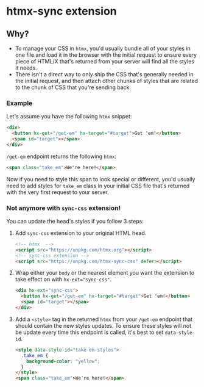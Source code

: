 # htmx-sync extension

## Why?

- To manage your CSS in `htmx`, you'd usually bundle all of your styles in one file and load it in the browser with the initial request to ensure every piece of HTML/X that's returned from your server will find all the styles it needs.
- There isn't a direct way to only ship the CSS that's generally needed in the initial request, and then attach other chunks of styles that are related to the chunk of CSS that you're sending back.

### Example

Let's assume you have the following `htmx` snippet:

```html
<div>
  <button hx-get="/get-em" hx-target="#target">Get 'em!</button>
  <span id="target"></span>
</div>
```

`/get-em` endpoint returns the following `htmx`:

```html
<span class="take_em">We're here!</span>
```

Now if you need to style this span to look special or different, you'd usually need to add styles for `take_em` class in your initial CSS file that's returned with the very first request to your server.

### Not anymore with `sync-css` extension!

You can update the head's styles if you follow 3 steps:

1.  Add `sync-css` extension to your original HTML head.

    ```html
    <!-- htmx  -->
    <script src="https://unpkg.com/htmx.org"></script>
    <!-- sync-css extension -->
    <script src="https://unpkg.com/htmx-sync-css" defer></script>
    ```

2.  Wrap either your `body` or the nearest element you want the extension to take effect on with `hx-ext="sync-css"`.

    ```html
    <div hx-ext="sync-css">
      <button hx-get="/get-em" hx-target="#target">Get 'em!</button>
      <span id="target"></span>
    </div>
    ```

3.  Add a `<style>` tag in the returned `htmx` from your `/get-em` endpoint that should contain the new styles updates. To ensure these styles will not be update every time this endpoint is called, it's best to set `data-style-id`.

    ```html
    <style data-style-id="take-em-styles">
      .take_em {
        background-color: "yellow";
      }
    </style>
    <span class="take_em">We're here!</span>
    ```
